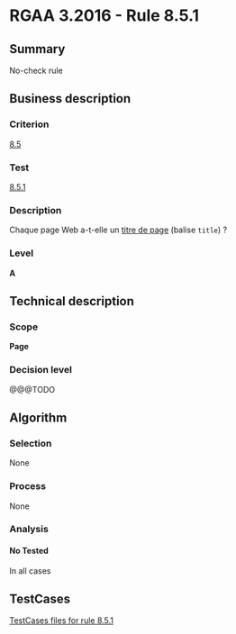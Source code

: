 # RGAA 3.2016 - Rule 8.5.1

## Summary
No-check rule


## Business description

### Criterion
[8.5](http://references.modernisation.gouv.fr/rgaa-accessibilite/criteres.html#crit-8-5)

### Test
[8.5.1](http://references.modernisation.gouv.fr/rgaa-accessibilite/criteres.html#test-8-5-1)

### Description
<div lang="fr">Chaque page Web a-t-elle un <a href="http://references.modernisation.gouv.fr/rgaa-accessibilite/glossaire.html#titrePage">titre de page</a> (balise <code lang="en">title</code>)&nbsp;?</div>

### Level
**A**


## Technical description

### Scope
**Page**

### Decision level
@@@TODO


## Algorithm

### Selection
None

### Process
None

### Analysis

#### No Tested
In all cases


##  TestCases

[TestCases files for rule 8.5.1](https://github.com/Asqatasun/Asqatasun/tree/develop/rules/rules-rgaa3.2016/src/test/resources/testcases/rgaa32016/Rgaa32016Rule080501/)


